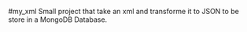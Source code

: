 #my_xml
Small project that take an xml and transforme it to JSON to be store in a MongoDB Database.

